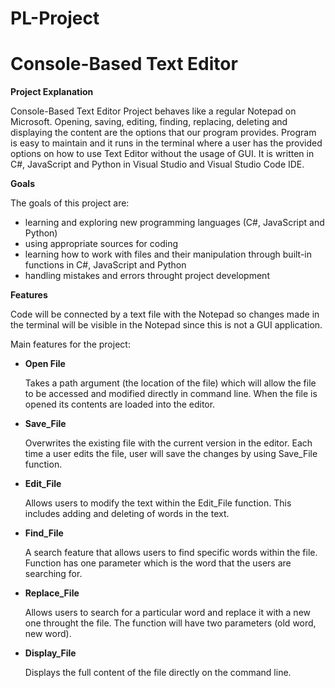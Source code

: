 # PL-Project 
# Console-Based Text Editor

__Project Explanation__

Console-Based Text Editor Project behaves like a regular Notepad on Microsoft.
Opening, saving, editing, finding, replacing, deleting and displaying the content are the options that our program provides.
Program is easy to maintain and it runs in the terminal where a user has the
provided options on how to use Text Editor without the usage of GUI.
It is written in C#, JavaScript and Python in Visual Studio and Visual Studio Code IDE.

__Goals__

The goals of this project are:

- learning and exploring new programming languages (C#, JavaScript and Python)
- using appropriate sources for coding
- learning how to work with files and their manipulation through built-in functions in C#, JavaScript and Python
- handling mistakes and errors throught project development


__Features__

Code will be connected by a text file with the Notepad so changes made in the terminal
will be visible in the Notepad since this is not a GUI application.


Main features for the project:
- **Open File**

   Takes a path argument (the location of the file) which will allow the file to be accessed and modified directly in command line. When the file is opened its contents are 
   loaded into the editor.
  
- **Save_File**

  Overwrites the existing file with the current version in the editor. Each time a user edits the file, user will save the changes by using Save_File function.
   
- **Edit_File**

  Allows users to modify the text within the Edit_File function. This includes adding and deleting of words in the text.
  
- **Find_File**

  A search feature that allows users to find specific words within the file. Function has one parameter which is the word that the users are searching for.
  
- **Replace_File**

  Allows users to search for a particular word and replace it with a new one throught the file. The function will have two parameters (old word, new word).

    
- **Display_File**

  Displays the full content of the file directly on the command line.
